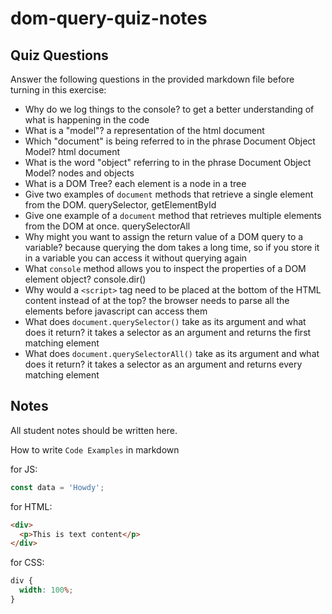 # dom-query-quiz-notes

## Quiz Questions

Answer the following questions in the provided markdown file before turning in this exercise:

- Why do we log things to the console?
  to get a better understanding of what is happening in the code
- What is a "model"?
  a representation of the html document
- Which "document" is being referred to in the phrase Document Object Model?
  html document
- What is the word "object" referring to in the phrase Document Object Model?
  nodes and objects
- What is a DOM Tree?
  each element is a node in a tree
- Give two examples of `document` methods that retrieve a single element from the DOM.
  querySelector, getElementById
- Give one example of a `document` method that retrieves multiple elements from the DOM at once.
  querySelectorAll
- Why might you want to assign the return value of a DOM query to a variable?
  because querying the dom takes a long time, so if you store it in a variable you can access it without querying again
- What `console` method allows you to inspect the properties of a DOM element object?
  console.dir()
- Why would a `<script>` tag need to be placed at the bottom of the HTML content instead of at the top?
  the browser needs to parse all the elements before javascript can access them
- What does `document.querySelector()` take as its argument and what does it return?
  it takes a selector as an argument and returns the first matching element
- What does `document.querySelectorAll()` take as its argument and what does it return?
  it takes a selector as an argument and returns every matching element

## Notes

All student notes should be written here.

How to write `Code Examples` in markdown

for JS:

```javascript
const data = 'Howdy';
```

for HTML:

```html
<div>
  <p>This is text content</p>
</div>
```

for CSS:

```css
div {
  width: 100%;
}
```
